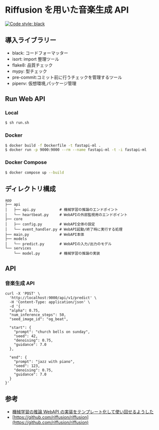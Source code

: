 # Riffusion を用いた音楽生成 API

[![Code style: black](https://img.shields.io/badge/code%20style-black-000000.svg)](https://github.com/psf/black)

## 導入ライブラリー

- black: コードフォーマッター
- isort: import 整理ツール
- flake8: 品質チェック
- mypy: 型チェック
- pre-commit:コミット前に行うチェックを管理するツール
- pipenv: 仮想環境,パッケージ管理

## Run Web API

### Local

```sh
$ sh run.sh
```

### Docker

```sh
$ docker build -f Dockerfile -t fastapi-ml .
$ docker run -p 9000:9000 --rm --name fastapi-ml -t -i fastapi-ml
```

### Docker Compose

```sh
$ docker compose up --build
```

## ディレクトリ構成

```
app
├── api
│   ├── api.py           # 機械学習の推論のエンドポイント
│   └── heartbeat.py     # WebAPIの外部監視用のエンドポイント
├── core
│   ├── config.py        # WebAPI全体の設定
│   └── event_handler.py # WebAPI起動/終了時に実行する処理
├── main.py              # WebAPI本体
├── models
│   └── predict.py       # WebAPIの入力/出力のモデル
└── services
    └── model.py         # 機械学習の推論の実装
```

## API

### 音楽生成 API

```
curl -X 'POST' \
  'http://localhost:9000/api/v1/predict' \
  -H 'Content-Type: application/json' \
  -d '{
  "alpha": 0.75,
  "num_inference_steps": 50,
  "seed_image_id": "og_beat",

  "start": {
    "prompt": "church bells on sunday",
    "seed": 42,
    "denoising": 0.75,
    "guidance": 7.0
  },

  "end": {
    "prompt": "jazz with piano",
    "seed": 123,
    "denoising": 0.75,
    "guidance": 7.0
  }
}'
```

## 参考

- [機械学習の推論 WebAPI の実装をテンプレート化して使い回せるようした](https://zenn.dev/yag_ays/articles/eef1a8c8e1ee39)
- [https://github.com/riffusion/riffusion](https://github.com/riffusion/riffusion)
